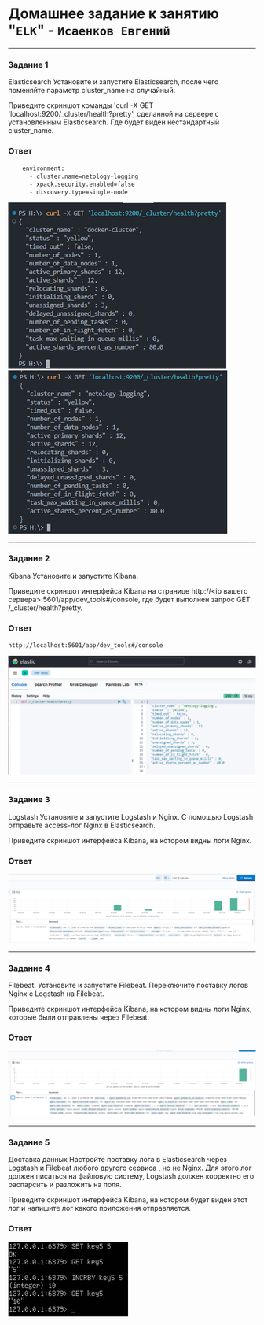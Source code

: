 # Домашнее задание к занятию "`ELK`" - `Исаенков Евгений`

---

### Задание 1

Elasticsearch
Установите и запустите Elasticsearch, после чего поменяйте параметр cluster_name на случайный.

Приведите скриншот команды 'curl -X GET 'localhost:9200/_cluster/health?pretty', сделанной на сервере с установленным Elasticsearch. Где будет виден нестандартный cluster_name.

### Ответ

```
    environment:
      - cluster.name=netology-logging
      - xpack.security.enabled=false
      - discovery.type=single-node
```

![Название скриншота 1](https://github.com/Udjin79/netology_hw/blob/main/img/sdb11_hw3_1.png?raw=true)
![Название скриншота 2](https://github.com/Udjin79/netology_hw/blob/main/img/sdb11_hw3_2.png?raw=true)

---

### Задание 2

Kibana
Установите и запустите Kibana.

Приведите скриншот интерфейса Kibana на странице http://<ip вашего сервера>:5601/app/dev_tools#/console, где будет выполнен запрос GET /_cluster/health?pretty.

### Ответ

```
http://localhost:5601/app/dev_tools#/console
```

![Название скриншота 3](https://github.com/Udjin79/netology_hw/blob/main/img/sdb11_hw3_3.png?raw=true)

---

### Задание 3

Logstash
Установите и запустите Logstash и Nginx. С помощью Logstash отправьте access-лог Nginx в Elasticsearch.

Приведите скриншот интерфейса Kibana, на котором видны логи Nginx.

### Ответ

![Название скриншота 4](https://github.com/Udjin79/netology_hw/blob/main/img/sdb11_hw3_4.png?raw=true)

---

### Задание 4

Filebeat.
Установите и запустите Filebeat. Переключите поставку логов Nginx с Logstash на Filebeat.

Приведите скриншот интерфейса Kibana, на котором видны логи Nginx, которые были отправлены через Filebeat.

### Ответ

![Название скриншота 5](https://github.com/Udjin79/netology_hw/blob/main/img/sdb11_hw3_5.png?raw=true)

---

### Задание 5

Доставка данных
Настройте поставку лога в Elasticsearch через Logstash и Filebeat любого другого сервиса , но не Nginx. Для этого лог должен писаться на файловую систему, Logstash должен корректно его распарсить и разложить на поля.

Приведите скриншот интерфейса Kibana, на котором будет виден этот лог и напишите лог какого приложения отправляется.

### Ответ

![Название скриншота 5](https://github.com/Udjin79/netology_hw/blob/main/img/sdb11_hw2_5.png?raw=true)
